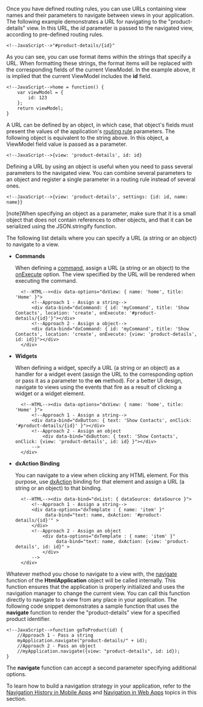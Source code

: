 Once you have defined routing rules, you can use URLs containing view names and their parameters to navigate between views in your application. The following example demonstrates a URL for navigating to the "product-details" view. In this URL, the *id* parameter is passed to the navigated view, according to pre-defined routing rules.

	<!--JavaScript-->"#product-details/{id}"

As you can see, you can use format items within the strings that specify a URL. When formatting these strings, the format items will be replaced with the corresponding fields of the current ViewModel. In the example above, it is implied that the current ViewModel includes the **id** field.

	<!--JavaScript-->home = function() {
		var viewModel = {
			id: 123 
		};
		return viewModel;
	}

A URL can be defined by an object, in which case, that object's fields must present the values of the application's [routing rule](/Documentation/Guide/SPA_Framework/Navigation_and_Routing/#DeclareaRouting) parameters. The following object is equivalent to the string above. In this object, a ViewModel field value is passed as a parameter.

	<!--JavaScript-->{view: 'product-details', id: id}

Defining a URL by using an object is useful when you need to pass several parameters to the navigated view. You can combine several parameters to an object and register a single parameter in a routing rule instead of several ones.

	<!--JavaScript-->{view: 'product-details', settings: {id: id, name: name}}

[note]When specifying an object as a parameter, make sure that it is a small object that does not contain references to other objects, and that it can be serialized using the JSON.stringify function.

The following list details where you can specify a URL (a string or an object) to navigate to a view.

- **Commands**

    When defining a [command](/concepts/40%20SPA%20Framework/1%20Views%20and%20Layouts/6%20Add%20Commands%20to%20Views.md '/Documentation/Guide/SPA_Framework/Views_and_Layouts/#Add_Commands_to_Views'), assign a URL (a string or an object) to the [onExecute](/api-reference/40%20SPA%20Framework/Markup%20Components/dxCommand/1%20Configuration/onExecute.md '/Documentation/ApiReference/SPA_Framework/Markup_Components/dxCommand/Configuration/#onExecute') option. The view specified by the URL will be rendered when executing the command.

		<!--HTML--><div data-options="dxView: { name: 'home', title: 'Home' }">
			<!--Approach 1 - Assign a string-->
			<div data-bind="dxCommand: { id: 'myCommand', title: 'Show Contacts', location: 'create', onExecute: '#product-details/{id}'}"></div>
			<!--Approach 2 - Assign a object-->
			<div data-bind="dxCommand: { id: 'myCommand', title: 'Show Contacts', location: 'create', onExecute: {view: 'product-details', id: id}}"></div>
		</div>


- **Widgets**

    When defining a widget, specify a URL (a string or an object) as a handler for a widget event (assign the URL to the corresponding option or pass it as a parameter to the **on** method). For a better UI design, navigate to views using the events that fire as a result of clicking a widget or a widget element.

		<!--HTML--><div data-options="dxView: { name: 'home', title: 'Home' }">
			<!--Approach 1 - Assign a string-->
			<div data-bind="dxButton: { text: 'Show Contacts', onClick: '#product-details/{id}' }"></div>
			<!--Approach 2 - Assign an object
				<div data-bind="dxButton: { text: 'Show Contacts', onClick: {view: 'product-details', id: id} }"></div>
			-->
		</div>

- **dxAction Binding**

    You can navigate to a view when clicking any HTML element. For this purpose, use [dxAction](/api-reference/40%20SPA%20Framework/Markup%20Components/dxAction '/Documentation/ApiReference/SPA_Framework/Markup_Components/#dxAction') binding for that element and assign a URL (a string or an object) to that binding.

		<!--HTML--><div data-bind="dxList: { dataSource: dataSource }">
			<!--Approach 1 - Assign a string-->
			<div data-options="dxTemplate : { name: 'item' }" 
				 data-bind="text: name, dxAction: '#product-details/{id}'" >
			</div>
			<!--Approach 2 - Assign an object
				<div data-options="dxTemplate : { name: 'item' }" 
					 data-bind="text: name, dxAction: {view: 'product-details', id: id}" >
				</div>
			-->
		</div>

Whatever method you chose to navigate to a view with, the [navigate](/api-reference/40%20SPA%20Framework/HtmlApplication/3%20Methods/navigate(uri_options).md '/Documentation/ApiReference/SPA_Framework/HtmlApplication/Methods/#navigateuri_options') function of the **HtmlApplication** object will be called internally. This function ensures that the application is properly initialized and uses the navigation manager to change the current view. You can call this function directly to navigate to a view from any place in your application. The following code snippet demonstrates a sample function that uses the **navigate** function to render the "product-details" view for a specified product identifier.

	<!--JavaScript-->function goToProduct(id) {
		//Approach 1 - Pass a string
		myApplication.navigate("product-details/" + id);
		//Approach 2 - Pass an object
		//myApplication.navigate({view: "product-details", id: id});
	}

The **navigate** function can accept a second parameter specifying additional options.

To learn how to build a navigation strategy in your application, refer to the [Navigation History in Mobile Apps](/concepts/40%20SPA%20Framework/3%20Navigation%20and%20Routing/5%20Navigation%20History%20in%20Mobile%20Apps.md '/Documentation/Guide/SPA_Framework/Navigation_and_Routing/#Navigation_History_in_Mobile_Apps') and [Navigation in Web Apps](/concepts/40%20SPA%20Framework/3%20Navigation%20and%20Routing/6%20Navigation%20in%20Web%20Apps.md '/Documentation/Guide/SPA_Framework/Navigation_and_Routing/#Navigation_in_Web_Apps') topics in this section.

